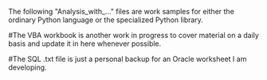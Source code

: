 The following "Analysis_with_..." files are work samples for either the ordinary Python language or the specialized Python library. 

#The VBA workbook is another work in progress to cover material on a daily basis and update it in here whenever possible. 

#The SQL .txt file is just a personal backup for an Oracle worksheet I am developing. 
